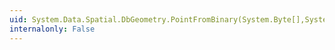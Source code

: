 ```yaml
---
uid: System.Data.Spatial.DbGeometry.PointFromBinary(System.Byte[],System.Int32)
internalonly: False
---
```

